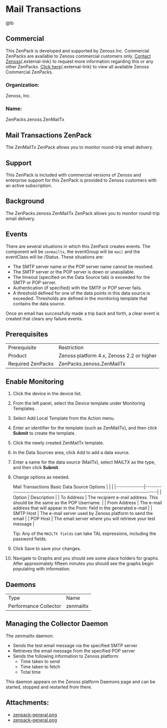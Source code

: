 # Mail Transactions

@lb[](img/zenpack-zenpack-general.png)

## Commercial

This ZenPack is developed and supported by Zenoss Inc. Commercial
ZenPacks are available to Zenoss commercial customers only. [Contact Zenoss](https://tryit.zenoss.com/zenpack-contact){.external-link} to
request more information regarding this or any other ZenPacks. [Click here](https://zenoss.com/product/zenpacks?f%5B0%5D=im_field_zenpack_category:1046){.external-link} to
view all available Zenoss Commercial ZenPacks.

### Organization:

Zenoss, Inc.

### Name:

ZenPacks.zenoss.ZenMailTx

## Mail Transactions ZenPack

The ZenMailTx ZenPack allows you to monitor round-trip email delivery.

## Support

This ZenPack is included with commercial versions of Zenoss and
enterprise support for this ZenPack is provided to Zenoss customers with
an active subscription.

## Background

The ZenPacks.zenoss.ZenMailTx ZenPack allows you to monitor round-trip
email delivery.

## Events

There are several situations in which this ZenPack creates events. The
component will be `zenmailtx`, the eventGroup will be `mail` and the
eventClass will be /Status. These situations are:

-   The SMTP server name or the POP server name cannot be resolved.
-   The SMTP server or the POP server is down or unavailable.
-   The timeout (specified on the Data Source tab) is exceeded for the
    SMTP or POP server.
-   Authentication (if specified) with the SMTP or POP server fails.
-   A threshold defined for one of the data points in this data source
    is exceeded. Thresholds are defined in the monitoring template that
    contains the data source.

Once an email has successfully made a trip back and forth, a clear event
is created that clears any failure events.

## Prerequisites

|                   |                                           |
|-------------------|-------------------------------------------|
| Prerequisite      | Restriction                               |
| Product           | Zenoss platform 4.x, Zenoss 2.2 or higher |
| Required ZenPacks | ZenPacks.zenoss.ZenMailTx                 |

## Enable Monitoring

1.  Click the device in the device list.

2.  From the left panel, select the Device template under Monitoring
    Templates.

3.  Select Add Local Template from the Action menu.

4.  Enter an identifier for the template (such as ZenMailTx), and then
    click **Submit** to create the template.

5.  Click the newly created ZenMailTx template.

6.  In the Data Sources area, click Add to add a data source.

7.  Enter a name for the data source (MailTx), select MAILTX as the
    type, and then click **Submit**.

8.  Change options as needed.

    Mail Transactions Basic Data Source Options
    |              |                                                                                |
    |--------------|--------------------------------------------------------------------------------|
    | Option       | Description                                                                    |
    | To Address   | The recipient e-mail address. This should be the same as the POP Username.     |
    | From Address | The e-mail address that will appear in the From: field in the generated e-mail |
    | SMTP Host    | The e-mail server used by Zenoss platform to send the email                    |
    | POP Host     | The email server where you will retrieve your test message                     |

    Tip: Any of the `MAILTX fields` can take TAL expressions, including
    the password fields.

9.  Click Save to save your changes.

10. Navigate to Graphs and you should see some place holders for graphs.
    After approximately fifteen minutes you should see the graphs begin
    populating with information.

## Daemons

|                       |           |
|-----------------------|-----------|
| Type                  | Name      |
| Performance Collector | zenmailtx |

## Managing the Collector Daemon

The zenmailtx daemon:

-   Sends the test email message via the specified SMTP server
-   Retrieves the email message from the specified POP server
-   Sends the following information to Zenoss platform:
    -   Time taken to send
    -   Time taken to fetch
    -   Total time

This daemon appears on the Zenoss platform Daemons page and can be
started, stopped and restarted from there.

## Attachments:

-   [zenpack-general.png](img/zenpack-zenpack-general.png)
-   [zenpack-general.png](img/zenpack-zenpack-general.png)

